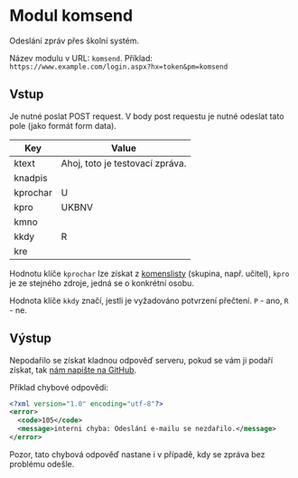 # Modul komsend
Odeslání zpráv přes školní systém.

Název modulu v URL: `komsend`. Příklad: `https://www.example.com/login.aspx?hx=token&pm=komsend`

## Vstup

Je nutné poslat POST request. V body post requestu je nutné odeslat tato pole (jako formát form data).

| Key  | Value |
| ------------- | ------------- |
| ktext  | Ahoj, toto je testovací zpráva.  |
| knadpis  |   |
| kprochar  | U  |
| kpro | UKBNV |
| kmno | |
| kkdy | R |
| kre | |

Hodnotu klíče `kprochar` lze získat z [komenslisty](https://github.com/bakalari-api/bakalari-api/blob/master/moduly/komenslisty.md) (skupina, např. učitel), `kpro` je ze stejného zdroje, jedná se o konkrétní osobu.

Hodnota klíče `kkdy` značí, jestli je vyžadováno potvrzení přečtení. `P` - ano, `R` - ne.

## Výstup

Nepodařilo se získat kladnou odpověď serveru, pokud se vám ji podaří získat, tak [nám napište na GitHub](https://github.com/bakalari-api/bakalari-api/issues).

Příklad chybové odpovědi:
```xml
<?xml version="1.0" encoding="utf-8"?>
<error>
  <code>105</code>
  <message>interni chyba: Odeslání e-mailu se nezdařilo.</message>
</error>
```

Pozor, tato chybová odpověď nastane i v případě, kdy se zpráva bez problému odešle.
